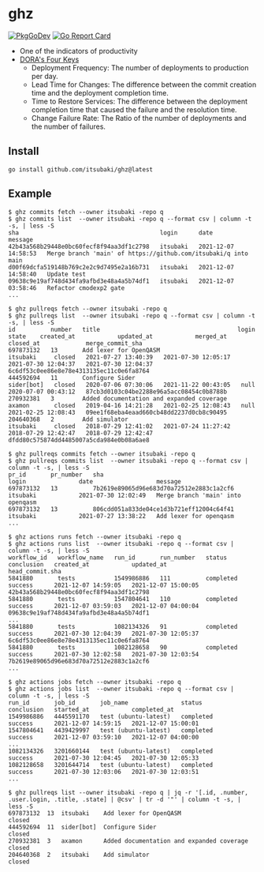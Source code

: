 # ghz

[![PkgGoDev](https://pkg.go.dev/badge/github.com/itsubaki/ghz)](https://pkg.go.dev/github.com/itsubaki/ghz)
[![Go Report Card](https://goreportcard.com/badge/github.com/itsubaki/ghz?style=flat-square)](https://goreportcard.com/report/github.com/itsubaki/ghz)

- One of the indicators of productivity
- [DORA's Four Keys](https://github.com/GoogleCloudPlatform/fourkeys)
  - Deployment Frequency: The number of deployments to production per day.
  - Lead Time for Changes: The difference between the commit creation time and the deployment completion time.
  - Time to Restore Services: The difference between the deployment completion time that caused the failure and the resolution time.
  - Change Failure Rate: The Ratio of the number of deployments and the number of failures.

## Install

```shell
go install github.com/itsubaki/ghz@latest
```

## Example

```shell
$ ghz commits fetch --owner itsubaki -repo q
$ ghz commits list  --owner itsubaki -repo q --format csv | column -t -s, | less -S
sha                                        login      date                  message
42b43a568b29448e0bc60fecf8f94aa3df1c2798   itsubaki   2021-12-07 14:58:53   Merge branch 'main' of https://github.com/itsubaki/q into main
d00f69dcfa519148b769c2e2c9d7495e2a16b731   itsubaki   2021-12-07 14:58:40   Update test
09638c9e19af748d434fa9afbd3e48a4a5b74df1   itsubaki   2021-12-07 03:58:46   Refactor cmodexp2 gate
...
```

```shell
$ ghz pullreqs fetch --owner itsubaki -repo q
$ ghz pullreqs list  --owner itsubaki -repo q --format csv | column -t -s, | less -S
id          number   title                                       login        state    created_at            updated_at            merged_at             closed_at             merge_commit_sha
697873132   13       Add lexer for OpenQASM                      itsubaki     closed   2021-07-27 13:40:39   2021-07-30 12:05:17   2021-07-30 12:04:37   2021-07-30 12:04:37   6c6df53c0ee86e8e78e4313135ec11c0e6fa8764
444592694   11       Configure Sider                             sider[bot]   closed   2020-07-06 07:30:06   2021-11-22 00:43:05   null                  2020-07-07 00:43:12   87cb3d0103c04be2288e96a5acc08454c0b8788b
270932381   3        Added documentation and expanded coverage   axamon       closed   2019-04-16 14:21:28   2021-02-25 12:08:43   null                  2021-02-25 12:08:43   09ee1f68eba4eaad660cb48dd2237d0cb8c90495
204640368   2        Add simulator                               itsubaki     closed   2018-07-29 12:41:02   2021-07-24 11:27:42   2018-07-29 12:42:47   2018-07-29 12:42:47   dfdd80c575874dd4485007a5cda984e0b08a6ae8
```

```shell
$ ghz pullreqs commits fetch --owner itsubaki -repo q
$ ghz pullreqs commits list  --owner itsubaki -repo q --format csv | column -t -s, | less -S
pr_id       pr_number   sha                                        login               date                  message
697873132   13          7b2619e89065d96e683d70a72512e2883c1a2cf6   itsubaki            2021-07-30 12:02:49   Merge branch 'main' into openqasm
697873132   13          806cdd051a833de04ce1d3b721eff12004c64f41   itsubaki            2021-07-27 13:38:22   Add lexer for openqasm
...
```

```shell
$ ghz actions runs fetch --owner itsubaki -repo q
$ ghz actions runs list  --owner itsubaki -repo q --format csv | column -t -s, | less -S
workflow_id   workflow_name   run_id       run_number   status      conclusion   created_at            updated_at            head_commit.sha
5841880       tests           1549986886   111          completed   success      2021-12-07 14:59:05   2021-12-07 15:00:05   42b43a568b29448e0bc60fecf8f94aa3df1c2798
5841880       tests           1547804641   110          completed   success      2021-12-07 03:59:03   2021-12-07 04:00:04   09638c9e19af748d434fa9afbd3e48a4a5b74df1
...
5841880       tests           1082134326   91           completed   success      2021-07-30 12:04:39   2021-07-30 12:05:37   6c6df53c0ee86e8e78e4313135ec11c0e6fa8764
5841880       tests           1082128658   90           completed   success      2021-07-30 12:02:58   2021-07-30 12:03:54   7b2619e89065d96e683d70a72512e2883c1a2cf6
...
```

```shell
$ ghz actions jobs fetch --owner itsubaki -repo q
$ ghz actions jobs list  --owner itsubaki -repo q --format csv | column -t -s, | less -S
run_id       job_id       job_name               status           conclusion   started_at            completed_at
1549986886   4445591170   test (ubuntu-latest)   completed        success      2021-12-07 14:59:15   2021-12-07 15:00:01
1547804641   4439429997   test (ubuntu-latest)   completed        success      2021-12-07 03:59:10   2021-12-07 04:00:00
...
1082134326   3201660144   test (ubuntu-latest)   completed        success      2021-07-30 12:04:45   2021-07-30 12:05:33
1082128658   3201644714   test (ubuntu-latest)   completed        success      2021-07-30 12:03:06   2021-07-30 12:03:51
...
```

```shell
$ ghz pullreqs list --owner itsubaki -repo q | jq -r '[.id, .number, .user.login, .title, .state] | @csv' | tr -d '"' | column -t -s, | less -S
697873132  13  itsubaki    Add lexer for OpenQASM                     closed
444592694  11  sider[bot]  Configure Sider                            closed
270932381  3   axamon      Added documentation and expanded coverage  closed
204640368  2   itsubaki    Add simulator                              closed
```
